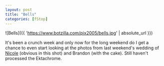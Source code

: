 ```yaml
---
layout: post
title: "Bells"
categories: [fStop]
---
```



![Bells]({{ 'https://www.botzilla.com/pix2005/bells.jpg' | absolute_url }})


It's been a crunch week and only now for the long weekend do I get a chance to even start looking at the photos from last weekend's wedding of <a href="http://www.neekole.com/">Nicole</a> (obvious in this shot) and Brandon (with the cake). Still haven't processed the Ektachrome.

